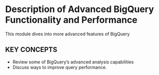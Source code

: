 # Description of Advanced BigQuery Functionality and Performance

This module dives into more advanced features of BigQuery

## KEY CONCEPTS

* Review some of BigQuery’s advanced analysis capabilities
* Discuss ways to improve query performance.